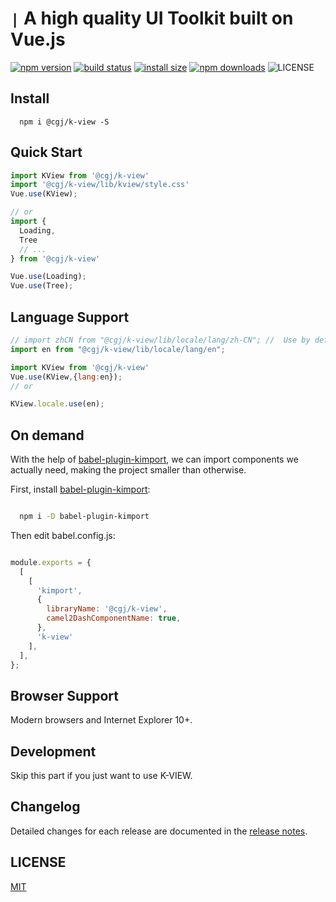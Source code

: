 # `|` A high quality UI Toolkit built on Vue.js
[![npm version](https://img.shields.io/npm/v/@cgj/k-view.svg?style=flat-square)](https://www.npmjs.org/package/@cgj/k-view)
[![build status](https://img.shields.io/travis/SoldierAb/k-view/master.svg?style=flat-square)](https://travis-ci.org/SoldierAb/k-view)
[![install size](https://packagephobia.now.sh/badge?p=@cgj/k-view)](https://packagephobia.now.sh/result?p=@cgj/k-view)
[![npm downloads](https://img.shields.io/npm/dm/@cgj/k-view.svg?style=flat-square)](http://npm-stat.com/charts.html?package=@cgj/k-view)
![LICENSE](https://img.shields.io/badge/License-MIT-yellow.svg)

## Install
```shell
  npm i @cgj/k-view -S
```

## Quick Start
```javascript
import KView from '@cgj/k-view'
import '@cgj/k-view/lib/kview/style.css'
Vue.use(KView);

// or
import {
  Loading,
  Tree
  // ...
} from '@cgj/k-view'

Vue.use(Loading);
Vue.use(Tree);

```

## Language Support
```javascript
// import zhCN from "@cgj/k-view/lib/locale/lang/zh-CN"; //  Use by default
import en from "@cgj/k-view/lib/locale/lang/en";

import KView from '@cgj/k-view'
Vue.use(KView,{lang:en}); 
// or 

KView.locale.use(en);
```

## On demand
With the help of [babel-plugin-kimport](https://github.com/SoldierAb/babel-plugin-kimport), we can import components we actually need, making the project smaller than otherwise.

First, install [babel-plugin-kimport](https://www.npmjs.com/package/babel-plugin-kimport):

```bash

  npm i -D babel-plugin-kimport

```

Then edit babel.config.js:

```javascript

module.exports = {
  [
    [
      'kimport',
      {
        libraryName: '@cgj/k-view',
        camel2DashComponentName: true,
      },
      'k-view'
    ],
  ],
};

```

## Browser Support
Modern browsers and Internet Explorer 10+.

## Development
Skip this part if you just want to use K-VIEW.

## Changelog
Detailed changes for each release are documented in the [release notes](https://github.com/SoldierAb/k-view/releases).


## LICENSE
[MIT](LICENSE)
